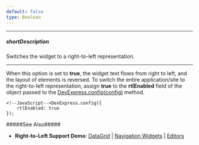 ```yaml
---
default: false
type: Boolean
---
```

---
##### shortDescription
Switches the widget to a right-to-left representation.

---
When this option is set to **true**, the widget text flows from right to left, and the layout of elements is reversed. To switch the entire application/site to the right-to-left representation, assign **true** to the **rtlEnabled** field of the object passed to the [DevExpress.config(config)](/api-reference/50%20Common/utils/config(config).md '/Documentation/ApiReference/Common/utils/#configconfig') method.

    <!--JavaScript-->DevExpress.config({
        rtlEnabled: true
    });

#####See Also#####
- **Right-to-Left Support Demo**: [DataGrid](https://js.devexpress.com/Demos/WidgetsGallery/Demo/DataGrid/RightToLeftSupport) | [Navigation Widgets](https://js.devexpress.com/Demos/WidgetsGallery/Demo/Common/NavigationRightToLeftSupport) | [Editors](https://js.devexpress.com/Demos/WidgetsGallery/Demo/Common/EditorsRightToLeftSupport)